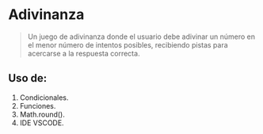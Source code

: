 # Adivinanza
> Un juego de adivinanza donde el usuario debe adivinar un número en el menor número de intentos posibles, recibiendo pistas para acercarse a la respuesta correcta.

## Uso de:

 1. Condicionales.
 2. Funciones.
 3. Math.round().
 4. IDE VSCODE.
 
